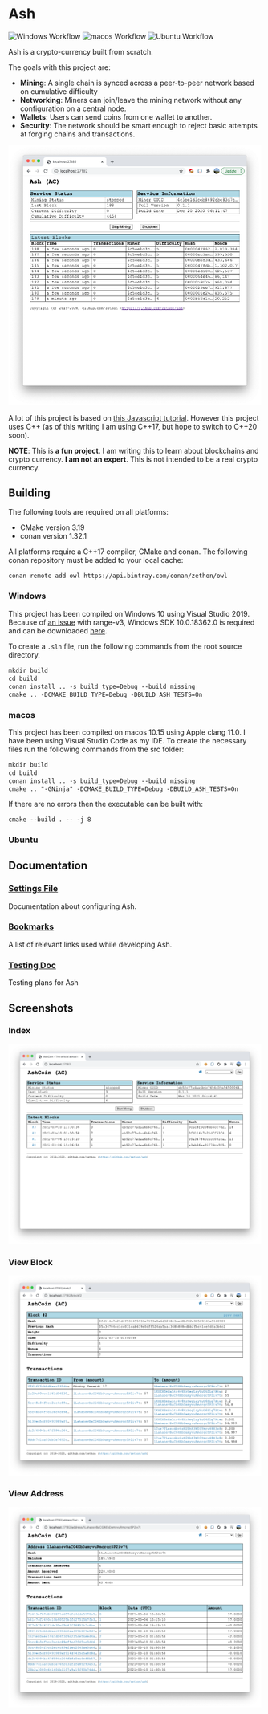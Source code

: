 # Ash

![Windows Workflow](https://github.com/zethon/AshCoin/actions/workflows/windows.yml/badge.svg)
![macos Workflow](https://github.com/zethon/AshCoin/actions/workflows/macos.yml/badge.svg)
![Ubuntu Workflow](https://github.com/zethon/AshCoin/actions/workflows/ubuntu.yml/badge.svg)


Ash is a crypto-currency built from scratch.

The goals with this project are:

* **Mining**: A single chain is synced across a peer-to-peer network based on cumulative difficulty
* **Networking**: Miners can join/leave the mining network without any configuration on a central node.
* **Wallets**: Users can send coins from one wallet to another.
* **Security**: The network should be smart enough to reject basic attempts at forging chains and transactions.

![](docs/images/screenshot.png)

A lot of this project is based on [this Javascript tutorial](https://lhartikk.github.io/jekyll/update/2017/07/15/chapter0.html). However this project uses C++ (as of this writing I am using C++17, but hope to switch to C++20 soon). 

**NOTE**: This is **a fun project**. I am writing this to learn about blockchains and crypto currency. **I am not an expert**. This is not intended to be a real crypto currency.

## Building

The following tools are required on all platforms:

* CMake version 3.19
* conan version 1.32.1

All platforms require a C++17 compiler, CMake and conan. The following conan repository must be added to your local cache:

```shell
conan remote add owl https://api.bintray.com/conan/zethon/owl
```

### Windows

This project has been compiled on Windows 10 using Visual Studio 2019. Because of [an issue](https://github.com/microsoft/vcpkg/issues/15035) with range-v3, Windows SDK 10.0.18362.0 is required and can be downloaded [here](https://developer.microsoft.com/en-us/windows/downloads/windows-10-sdk/).

To create a `.sln` file, run the following commands from the root source directory.

```shell
mkdir build
cd build
conan install .. -s build_type=Debug --build missing
cmake .. -DCMAKE_BUILD_TYPE=Debug -DBUILD_ASH_TESTS=On
```

### macos

This project has been compiled on macos 10.15 using Apple clang 11.0. I have been using Visual Studio Code as my IDE. To create the necessary files run the following commands from the src folder:

```shell
mkdir build
cd build
conan install .. -s build_type=Debug --build missing
cmake .. "-GNinja" -DCMAKE_BUILD_TYPE=Debug -DBUILD_ASH_TESTS=On
```

If there are no errors then the executable can be built with:

```shell
cmake --build . -- -j 8
```

### Ubuntu

## Documentation

### [Settings File](docs/settings.md)
Documentation about configuring Ash.

### [Bookmarks](docs/bookmarks.md)
A list of relevant links used while developing Ash.

### [Testing Doc](docs/testing.md)
Testing plans for Ash

## Screenshots

### Index
![](docs/images/viewindex.png)

### View Block
![](docs/images/viewblock.png)

### View Address
![](docs/images/viewaddress.png)

